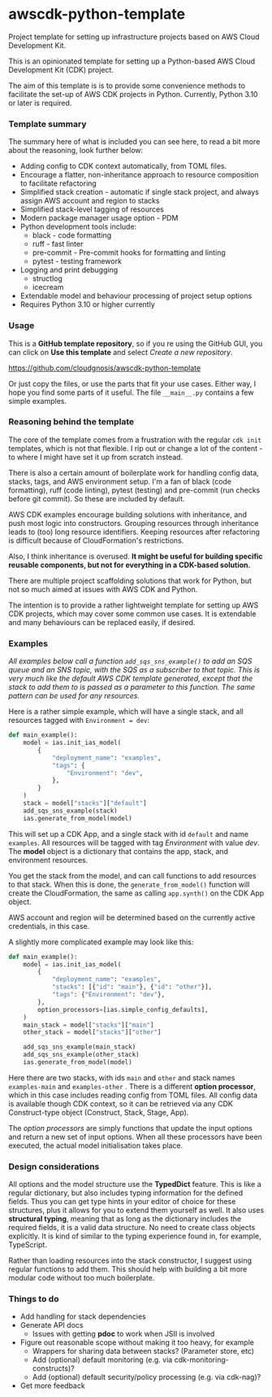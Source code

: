 # awscdk-python-template

Project template for setting up infrastructure projects based on
AWS Cloud Development Kit.

This is an opinionated template for setting up a Python-based
AWS Cloud Development Kit (CDK) project.

The aim of this template is is to provide some convenience methods to
facilitate the set-up of AWS CDK projects in Python.
Currently, Python 3.10 or later is required.

### Template summary
The summary here of what is included you can see here, to read a bit more about the reasoning, look further below:

- Adding config to CDK context automatically, from TOML files.
- Encourage a flatter, non-inheritance approach to resource composition to facilitate refactoring
- Simplified stack creation - automatic if single stack project, and always assign AWS account and region to stacks
- Simplified stack-level tagging of resources
- Modern package manager usage option - PDM
- Python development tools include:
	- black - code formatting
	- ruff - fast linter
	- pre-commit - Pre-commit hooks for formatting and linting
	- pytest - testing framework
- Logging and print debugging
	- structlog
	- icecream
- Extendable model and behaviour processing of project setup options
- Requires Python 3.10 or higher currently

### Usage

This is a **GitHub template repository**, so if you re using the GitHub GUI, you can click on **Use this template** and select *Create a new repository*.

https://github.com/cloudgnosis/awscdk-python-template

Or just copy the files, or use the parts that fit your use cases. Either way, I hope you find some parts of it useful.
The file `__main__.py` contains a few simple examples.

### Reasoning behind the template

The core of the template comes from a frustration with the regular `cdk init` templates, which is not that flexible. I rip out or change a lot of the content - to where I might have set it up from scratch instead.

There is also a certain amount of boilerplate work for handling config data, stacks, tags, and AWS environment setup. I'm a fan of black (code formatting), ruff (code linting), pytest (testing) and pre-commit (run checks before git commit). So these are included by default.

AWS CDK examples encourage building solutions with inheritance, and push most logic into constructors. Grouping resources through inheritance leads to (too) long resource identifiers. Keeping resources after refactoring is difficult because of CloudFormation's restrictions.

Also, I think inheritance is overused. **It might be useful for building specific reusable components, but not for everything in a CDK-based solution.**

There are multiple project scaffolding solutions that work for Python, but not so much aimed at issues with AWS CDK and Python.

The intention is to provide a rather lightweight template for setting up AWS CDK projects, which may cover some common use cases. It is extendable and many behaviours can be replaced easily, if desired.

### Examples

*All examples below call a function `add_sqs_sns_example()` to add an SQS queue and an SNS topic, with the SQS as a subscriber to that topic. This is very much like the default AWS CDK template generated, except that the stack to add them to is passed as a parameter to this function. The same pattern can be used for any resources.*

Here is a rather simple example, which will have a single stack, and all resources tagged with `Environment = dev`:

```python
def main_example():
	model = ias.init_ias_model(
		{
		    "deployment_name": "examples",
		    "tags": {
			    "Environment": "dev",
			},
		}
	)
	stack = model["stacks"]["default"]
	add_sqs_sns_example(stack)
	ias.generate_from_model(model)
```

This will set up a CDK App, and a single stack with id `default`  and name `examples`. All resources will be tagged with tag _Environment_ with value *dev*. The **model** object is a dictionary that contains the app, stack, and environment resources.

You get the stack from the model, and can call functions to add resources to that stack. When this is done, the `generate_from_model()` function will create the CloudFormation, the same as calling `app.synth()` on the CDK App object.

AWS account and region will be determined based on the currently active credentials, in this case.

A slightly more complicated example may look like this:

```python
def main_example():
    model = ias.init_ias_model(
		{
			"deployment_name": "examples",
			"stacks": [{"id": "main"}, {"id": "other"}],
			"tags": {"Environment": "dev"},
		},
		option_processors=[ias.simple_config_defaults],
	)
	main_stack = model["stacks"]["main"]
	other_stack = model["stacks"]["other"]

	add_sqs_sns_example(main_stack)
	add_sqs_sns_example(other_stack)
	ias.generate_from_model(model)
```

Here there are two stacks, with ids `main` and `other` and stack names `examples-main` and `examples-other` . There is a different **option processor**, which in this case includes reading config from TOML files. All config data is available though CDK context, so it can be retrieved via any CDK Construct-type object (Construct, Stack, Stage, App).

The *option processors* are simply functions that update the input options and return a new set of input options. When all these processors have been executed, the actual model initialisation takes place.

### Design considerations

All options and the model structure use the **TypedDict** feature. This is like a regular dictionary, but also includes typing information for the defined fields. Thus you can get type hints in your editor of choice for these structures, plus it allows for you to extend them yourself as well. It also uses **structural typing**, meaning that as long as the dictionary includes the required fields, it is a valid data structure. No need to create class objects explicitly. It is kind of similar to the typing experience found in, for example, TypeScript.

Rather than loading resources into the stack constructor, I suggest using regular functions to add them. This should help with building a bit more modular code without too much boilerplate.

### Things to do

- Add handling for stack dependencies
- Generate API docs
	- Issues with getting **pdoc** to work when JSII is involved
- Figure out reasonable scope without making it too heavy, for example
	- Wrappers for sharing data between stacks? (Parameter store, etc)
	- Add (optional) default monitoring (e.g. via cdk-monitoring-constructs)?
	- Add (optional) default security/policy processing (e.g. via cdk-nag)?
- Get more feedback

